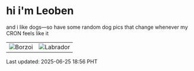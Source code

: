 # hi i'm Leoben

and i like dogs—so have some random dog pics that change whenever my CRON feels like it

|  |  |
|--------|----------|
| ![Borzoi](https://random-dog-vercel.vercel.app/api/random-borzoi?v=1750848970) | ![Labrador](https://random-dog-vercel.vercel.app/api/random-labrador?v=1750848970) |

Last updated: 2025-06-25 18:56 PHT
